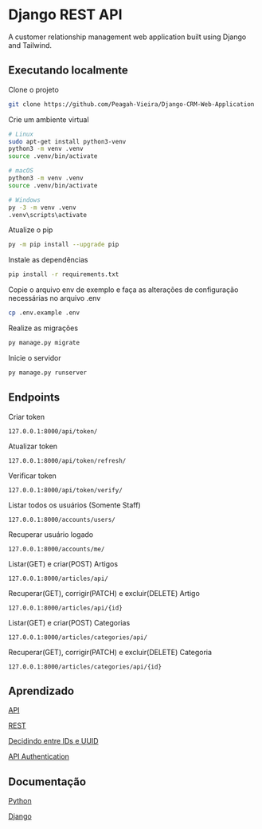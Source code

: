 # Django REST API

A customer relationship management web application built using Django and Tailwind.

## Executando localmente

Clone o projeto

```bash
git clone https://github.com/Peagah-Vieira/Django-CRM-Web-Application
```

Crie um ambiente virtual

```bash
# Linux
sudo apt-get install python3-venv
python3 -m venv .venv
source .venv/bin/activate

# macOS
python3 -m venv .venv
source .venv/bin/activate

# Windows
py -3 -m venv .venv
.venv\scripts\activate
```

Atualize o pip

```bash
py -m pip install --upgrade pip
```

Instale as dependências

```bash
pip install -r requirements.txt
```

Copie o arquivo env de exemplo e faça as alterações de configuração necessárias no arquivo .env

```bash
cp .env.example .env
```

Realize as migrações

```bash
py manage.py migrate
```

Inicie o servidor

```bash
py manage.py runserver
```

## Endpoints

Criar token

```
127.0.0.1:8000/api/token/
```

Atualizar token

```
127.0.0.1:8000/api/token/refresh/
```

Verificar token

```
127.0.0.1:8000/api/token/verify/
```

Listar todos os usuários (Somente Staff)

```
127.0.0.1:8000/accounts/users/
```

Recuperar usuário logado

```
127.0.0.1:8000/accounts/me/
```

Listar(GET) e criar(POST) Artigos

```
127.0.0.1:8000/articles/api/
```

Recuperar(GET), corrigir(PATCH) e excluir(DELETE) Artigo

```
127.0.0.1:8000/articles/api/{id}
```

Listar(GET) e criar(POST) Categorias

```
127.0.0.1:8000/articles/categories/api/
```

Recuperar(GET), corrigir(PATCH) e excluir(DELETE) Categoria

```
127.0.0.1:8000/articles/categories/api/{id}
```

## Aprendizado

[API](https://www.linkedin.com/posts/pedro-henrique-vieira-073b62236_desenvolvedorbackend-roadmap-explorandoapis-activity-7094829637951770624-IrZM?utm_source=share&utm_medium=member_desktop)

[REST](https://www.linkedin.com/posts/pedro-henrique-vieira-073b62236_desenvolvedorbackend-roadmap-explorandoapis-activity-7095101433598926848-X-uT?utm_source=share&utm_medium=member_desktop)

[Decidindo entre IDs e UUID](https://www.linkedin.com/posts/pedro-henrique-vieira-073b62236_arquiteturadebancodedados-idsvsuuids-activity-7095502863371542528-OXIB?utm_source=share&utm_medium=member_desktop)

[API Authentication](https://www.linkedin.com/posts/pedro-henrique-vieira-073b62236_desenvolvedorbackend-roadmap-explorandoapis-activity-7096913363972108288-SPjn?utm_source=share&utm_medium=member_desktop)

## Documentação

[Python](https://www.python.org)

[Django](https://www.djangoproject.com)
